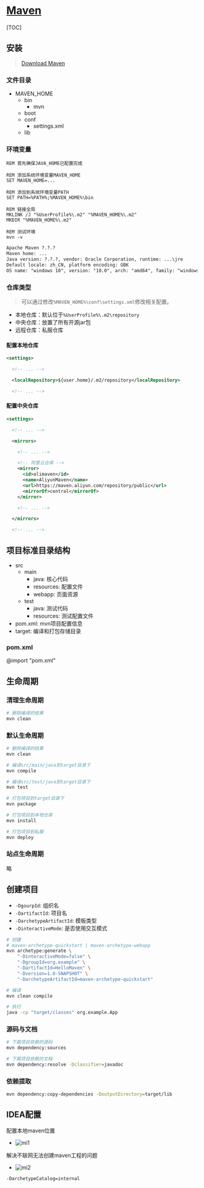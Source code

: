 <link rel="stylesheet" href="https://zhmhbest.gitee.io/hellomathematics/style/index.css">
<script src="https://zhmhbest.gitee.io/hellomathematics/style/index.js"></script>

# [Maven](../index.html)

[TOC]

## 安装

>[Download Maven](http://maven.apache.org/download.cgi)

### 文件目录

- MAVEN_HOME
  - bin
    - mvn
  - boot
  - conf
    - settings.xml
  - lib

### 环境变量

```batch
REM 首先确保JAVA_HOME已配置完成

REM 添加系统环境变量MAVEN_HOME
SET MAVEN_HOME=...

REM 添加到系统环境变量PATH
SET PATH=%PATH%;%MAVEN_HOME%\bin

REM 链接全局
MKLINK /J "%UserProfile%\.m2" "%MAVEN_HOME%\.m2"
MKDIR "%MAVEN_HOME%\.m2"

REM 测试环境
mvn -v
```

```txt
Apache Maven ?.?.?
Maven home: ...
Java version: ?.?.?, vendor: Oracle Corporation, runtime: ...\jre
Default locale: zh_CN, platform encoding: GBK
OS name: "windows 10", version: "10.0", arch: "amd64", family: "windows"
```

### 仓库类型

>可以通过修改`%MAVEN_HOME%\conf\settings.xml`修改相关配置。

- 本地仓库：默认位于`%UserProfile%\.m2\repository`
- 中央仓库：放置了所有开源jar包
- 远程仓库：私服仓库

#### 配置本地仓库

```xml
<settings>

  <!-- ... -->

  <localRepository>${user.home}/.m2/repository</localRepository>

  <!-- ... -->
```

#### 配置中央仓库

```xml
<settings>

  <!-- ... -->

  <mirrors>

    <!-- ... -->

    <!-- 阿里云仓库 -->
    <mirror>
      <id>alimaven</id>
      <name>AliyunMaven</name>
      <url>https://maven.aliyun.com/repository/public</url>
      <mirrorOf>central</mirrorOf>
    </mirror>

    <!-- ... -->

  </mirrors>

  <!-- ... -->
```

## 项目标准目录结构

- src
  - main
    - java: 核心代码
    - resources: 配置文件
    - webapp: 页面资源
  - test
    - java: 测试代码
    - resources: 测试配置文件
- pom.xml: mvn项目配置信息
- target: 编译和打包存储目录

### pom.xml

@import "pom.xml"

## 生命周期

### 清理生命周期

```bash
# 删除编译的结果
mvn clean
```

### 默认生命周期

```bash
# 删除编译的结果
mvn clean

# 编译src/main/java到target目录下
mvn compile

# 编译src/test/java到target目录下
mvn test

# 打包项目到target目录下
mvn package

# 打包项目到本地仓库
mvn install

# 打包项目到私服
mvn deploy
```

### 站点生命周期

略

## 创建项目

- `-DgourpId`: 组织名
- `-DartifactId`: 项目名
- `-DarchetypeArtifactId`: 模板类型
- `-DinteractiveMode`: 是否使用交互模式

```bash
# 创建
# maven-archetype-quickstart | maven-archetype-webapp
mvn archetype:generate \
    "-DinteractiveMode=false" \
    "-DgroupId=org.example" \
    "-DartifactId=HelloMaven" \
    "-Dversion=1.0-SNAPSHOT" \
    "-DarchetypeArtifactId=maven-archetype-quickstart"

# 编译
mvn clean compile

# 执行
java -cp "target/classes" org.example.App
```

### 源码与文档

```bash
# 下载项目依赖的源码
mvn dependency:sources

# 下载项目依赖的文档
mvn dependency:resolve -Dclassifier=javadoc
```

### 依赖提取

```bash
mvn dependency:copy-dependencies -DoutputDirectory=target/lib
```

## IDEA配置

配置本地maven位置

- ![mi1](images/maven_idea_1.png)

解决不联网无法创建maven工程的问题

- ![mi2](images/maven_idea_2.png)

```txt
-DarchetypeCatalog=internal
```
